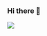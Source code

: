 ### Hi there 👋

<img src="https://capsule-render.vercel.app/api?type=waving&color=auto&height=200&section=header&text=내용입력&fontSize=90" />

